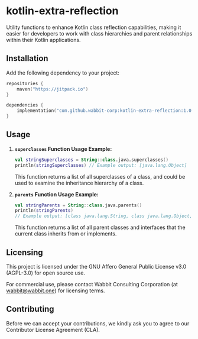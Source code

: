 # kotlin-extra-reflection

Utility functions to enhance Kotlin class reflection capabilities, making it easier for developers to work with class hierarchies and parent relationships within their Kotlin applications.

## Installation

Add the following dependency to your project:

```kotlin
repositories {
    maven("https://jitpack.io")
}

dependencies {
    implementation("com.github.wabbit-corp:kotlin-extra-reflection:1.0.0")
}
```

## Usage

1. **`superclasses` Function Usage Example:**
   ```kotlin
   val stringSuperclasses = String::class.java.superclasses()
   println(stringSuperclasses) // Example output: [java.lang.Object]
   ```
   This function returns a list of all superclasses of a class, and could be used to examine the inheritance hierarchy of a class.

2. **`parents` Function Usage Example:**
   ```kotlin
   val stringParents = String::class.java.parents()
   println(stringParents) 
   // Example output: [class java.lang.String, class java.lang.Object, interface java.io.Serializable, interface java.lang.Comparable, interface java.lang.CharSequence]
   ```
   This function returns a list of all parent classes and interfaces that the current class inherits from or implements.

## Licensing

This project is licensed under the GNU Affero General Public License v3.0 (AGPL-3.0) for open source use.

For commercial use, please contact Wabbit Consulting Corporation (at wabbit@wabbit.one) for licensing terms.

## Contributing

Before we can accept your contributions, we kindly ask you to agree to our Contributor License Agreement (CLA).
